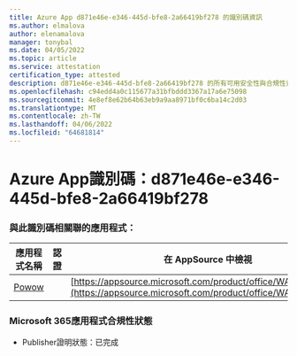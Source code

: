 ```yaml
---
title: Azure App d871e46e-e346-445d-bfe8-2a66419bf278 的識別碼資訊
ms.author: elmalova
author: elenamalova
manager: tonybal
ms.date: 04/05/2022
ms.topic: article
ms.service: attestation
certification_type: attested
description: d871e46e-e346-445d-bfe8-2a66419bf278 的所有可用安全性與合規性資訊。
ms.openlocfilehash: c94edd4a0c115677a31bfbddd3367a17a6e75098
ms.sourcegitcommit: 4e8ef8e62b64b63eb9a9aa8971bf0c6ba14c2d03
ms.translationtype: MT
ms.contentlocale: zh-TW
ms.lasthandoff: 04/06/2022
ms.locfileid: "64681814"
---
```

# <a name="azure-app-id-d871e46e-e346-445d-bfe8-2a66419bf278"></a>Azure App識別碼：d871e46e-e346-445d-bfe8-2a66419bf278


### <a name="apps-associated-with-this-id"></a>與此識別碼相關聯的應用程式：
| **應用程式名稱** | **認證** | **在 AppSource 中檢視** |
|--------------|---------------|-----------------------|
| [Powow](../forward/WA200002952.md) |  | [https://appsource.microsoft.com/product/office/WA200002952](https://appsource.microsoft.com/product/office/WA200002952) |

### <a name="microsoft-365-app-compliance-status"></a>Microsoft 365應用程式合規性狀態
- Publisher證明狀態：已完成
